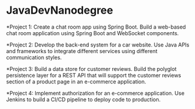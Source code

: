 # JavaDevNanodegree

*Project 1: Create a chat room app using Spring Boot. Build a web-based chat room application using Spring Boot and WebSocket components.

*Project 2: Develop the back-end system for a car website. Use Java APIs and frameworks to integrate different services using different communication styles.

*Project 3: Build a data store for customer reviews. Build the polyglot persistence layer for a REST API that will support the customer reviews section of a product page in an e-commerce application.

*Project 4: Implement authorization for an e-commerce application. Use Jenkins to build a CI/CD pipeline to deploy code to production.
